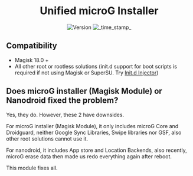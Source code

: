 <h1 align="center">Unified microG Installer</h1>

<div align="center">
  <!-- Version -->
    <img src="https://img.shields.io/badge/Version-v1.0-blue.svg?longCache=true&style=popout-square"
      alt="Version" />
  <!-- Last Updated -->
    <img src="https://img.shields.io/badge/Updated-August 2nd, 2019-green.svg?longCache=true&style=flat-square"
      alt="_time_stamp_" />
</div>

## Compatibility
- Magisk 18.0 +
- All other root or rootless solutions (init.d support for boot scripts is required if not using Magisk or SuperSU. Try [Init.d Injector](https://forum.xda-developers.com/android/software-hacking/mod-universal-init-d-injector-wip-t3692105))

## Does microG installer (Magisk Module) or Nanodroid fixed the problem?

Yes, they do. However, these 2 have downsides.

For microG installer (Magisk Module), it only includes microG Core and Droidguard, neither Google Sync Libraries, Swipe libraries nor GSF, also other root solutions cannot use it.

For nanodroid, it includes App store and Location Backends, also recently, microG erase data then made us redo everything again after reboot.

This module fixes all.
